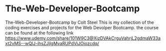 # The-Web-Developer-Bootcamp
The-Web-Developer-Bootcamp by Colt Steel
This is my collection of the coding exercises and projects for the Web Devolper Bootcamp.
the course can be found at the following link
https://www.udemy.com/share/101W9C3@XizDVAkCrguVahrjL2gdmaW33axt2vMS--wQlJ-ihsZJjlgMvaRUPdViJOiozcdq/
